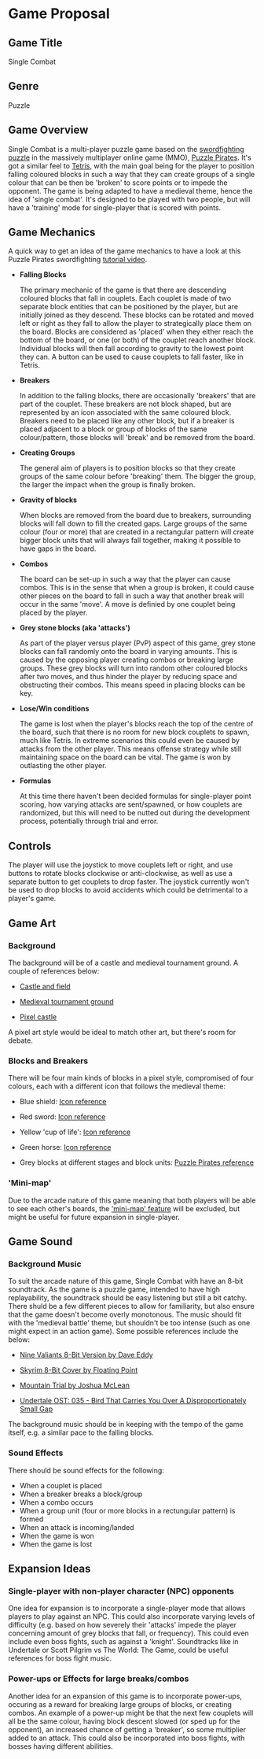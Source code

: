 # Game Proposal

## Game Title

Single Combat

## Genre

Puzzle

## Game Overview

Single Combat is a multi-player puzzle game based on the [swordfighting puzzle](https://yppedia.puzzlepirates.com/Swordfight) in the massively multiplayer online game (MMO), [Puzzle Pirates](https://en.wikipedia.org/wiki/Puzzle_Pirates). It's got a similar feel to [Tetris](https://en.wikipedia.org/wiki/Tetris), with the main goal being for the player to position falling coloured blocks in such a way that they can create groups of a single colour that can be then be 'broken' to score points or to impede the opponent. The game is being adapted to have a medieval theme, hence the idea of 'single combat'. It's designed to be played with two people, but will have a 'training' mode for single-player that is scored with points.

## Game Mechanics

A quick way to get an idea of the game mechanics to have a look at this Puzzle Pirates swordfighting [tutorial video](https://www.youtube.com/watch?v=tjZq-b0F2GQ).

- **Falling Blocks**

    The primary mechanic of the game is that there are descending coloured blocks that fall in couplets. Each couplet is made of two separate block entities that can be positioned by the player, but are initially joined as they descend. These blocks can be rotated and moved left or right as they fall to allow the player to strategically place them on the board. Blocks are considered as 'placed' when they either reach the bottom of the board, or one (or both) of the couplet reach another block. Individual blocks will then fall according to gravity to the lowest point they can. A button can be used to cause couplets to fall faster, like in Tetris.

- **Breakers**

    In addition to the falling blocks, there are occasionally 'breakers' that are part of the couplet. These breakers are not block shaped, but are represented by an icon associated with the same coloured block. Breakers need to be placed like any other block, but if a breaker is placed adjacent to a block or group of blocks of the same colour/pattern, those blocks will 'break' and be removed from the board.

- **Creating Groups**

    The general aim of players is to position blocks so that they create groups of the same colour before 'breaking' them. The bigger the group, the larger the impact when the group is finally broken.

- **Gravity of blocks**

    When blocks are removed from the board due to breakers, surrounding blocks will fall down to fill the created gaps. Large groups of the same colour (four or more) that are created in a rectangular pattern will create bigger block units that will always fall together, making it possible to have gaps in the board.

- **Combos**

    The board can be set-up in such a way that the player can cause combos. This is in the sense that when a group is broken, it could cause other pieces on the board to fall in such a way that another break will occur in the same 'move'. A move is definied by one couplet being placed by the player.

- **Grey stone blocks (aka 'attacks')**

    As part of the player versus player (PvP) aspect of this game, grey stone blocks can fall randomly onto the board in varying amounts. This is caused by the opposing player creating combos or breaking large groups. These grey blocks will turn into random other coloured blocks after two moves, and thus hinder the player by reducing space and obstructing their combos. This means speed in placing blocks can be key.

- **Lose/Win conditions**

    The game is lost when the player's blocks reach the top of the centre of the board, such that there is no room for new block couplets to spawn, much like Tetris. In extreme scenarios this could even be caused by attacks from the other player. This means offense strategy while still maintaining space on the board can be vital. The game is won by outlasting the other player.

- **Formulas**

    At this time there haven't been decided formulas for single-player point scoring, how varying attacks are sent/spawned, or how couplets are randomized, but this will need to be nutted out during the development process, potentially through trial and error.

## Controls

The player will use the joystick to move couplets left or right, and use buttons to rotate blocks clockwise or anti-clockwise, as well as use a separate button to get couplets to drop faster. The joystick currently won't be used to drop blocks to avoid accidents which could be detrimental to a player's game.

## Game Art

### Background

The background will be of a castle and medieval tournament ground. A couple of references below:

- [Castle and field](https://cdn1.vectorstock.com/i/1000x1000/80/40/medieval-battle-scene-in-cartoon-style-vector-42118040.jpg)

- [Medieval tournament ground](https://cdn3.vectorstock.com/i/1000x1000/69/02/empty-medieval-battle-scene-vector-41576902.jpg)

- [Pixel castle](https://images.squarespace-cdn.com/content/v1/551a19f8e4b0e8322a93850a/1555963806321-NC7RENATW8QTB9B75WFQ/Title_Image_16.png)

A pixel art style would be ideal to match other art, but there's room for debate.

### Blocks and Breakers

There will be four main kinds of blocks in a pixel style, compromised of four colours, each with a different icon that follows the medieval theme:

- Blue shield: [Icon reference](https://www.shutterstock.com/image-vector/shield-icon-pixel-design-gray-260nw-1296175603.jpg)

- Red sword: [Icon reference](https://cdn.vectorstock.com/i/preview-1x/64/78/sword-pixel-art-vector-43906478.jpg)

- Yellow 'cup of life': [Icon reference](https://thumbs.dreamstime.com/b/winner-pixel-trophy-cup-pixel-trophy-cup-240579038.jpg)

- Green horse: [Icon reference](https://www.shutterstock.com/image-vector/8-bit-pixel-horse-vector-260nw-1449653930.jpg)

- Grey blocks at different stages and block units: [Puzzle Pirates reference](https://yppedia.puzzlepirates.com/images/8/88/Crewswordfight.jpg)

### 'Mini-map'

Due to the arcade nature of this game meaning that both players will be able to see each other's boards, the ['mini-map' feature](https://yppedia.puzzlepirates.com/images/thumb/9/93/Swordfightchallenge.png/300px-Swordfightchallenge.png) will be excluded, but might be useful for future expansion in single-player.

## Game Sound

### Background Music

To suit the arcade nature of this game, Single Combat with have an 8-bit soundtrack. As the game is a puzzle game, intended to have high replayability, the soundtrack should be easy listening but still a bit catchy. There shuld be a few different pieces to allow for familiarity, but also ensure that the game doesn't become overly monotonous. The music should fit with the 'medieval battle' theme, but shouldn't be too intense (such as one might expect in an action game). Some possible references include the below:

- [Nine Valiants 8-Bit Version by Dave Eddy](https://www.youtube.com/watch?v=3x02rm1Dgoo)

- [Skyrim 8-Bit Cover by Floating Point](https://www.youtube.com/watch?v=fcFl6BgK_vw)

- [Mountain Trial by Joshua McLean](https://www.youtube.com/watch?v=L_OYo2RS8iU)

- [Undertale OST: 035 - Bird That Carries You Over A Disproportionately Small Gap](https://www.youtube.com/watch?v=Z51lfE2k7jU)

The background music should be in keeping with the tempo of the game itself, e.g. a similar pace to the falling blocks.

### Sound Effects

There should be sound effects for the following:

- When a couplet is placed
- When a breaker breaks a block/group
- When a combo occurs
- When a group unit (four or more blocks in a rectungular pattern) is formed
- When an attack is incoming/landed
- When the game is won
- When the game is lost

## Expansion Ideas

### Single-player with non-player character (NPC) opponents

One idea for expansion is to incorporate a single-player mode that allows players to play against an NPC. This could also incorporate varying levels of difficulty (e.g. based on how severely their 'attacks' impede the player concerning amount of grey blocks that fall, or frequency). This could even include even boss fights, such as against a 'knight'. Soundtracks like in Undertale or Scott Pilgrim vs The World: The Game, could be useful references for boss fight music.

### Power-ups or Effects for large breaks/combos

Another idea for an expansion of this game is to incorporate power-ups, occuring as a reward for breaking large groups of blocks, or creating combos. An example of a power-up might be that the next few couplets will all be the same colour, having block descent slowed (or sped up for the opponent), an increased chance of getting a 'breaker', so some multiplier added to an attack. This could also be incorporated into boss fights, with bosses having different abilities.
